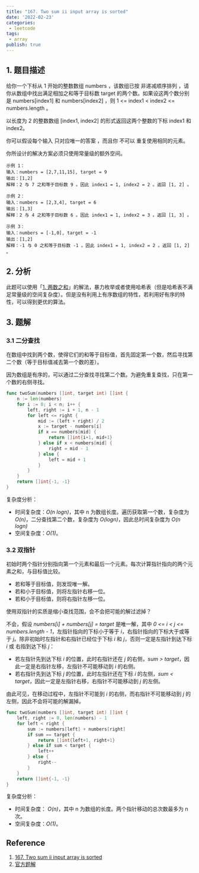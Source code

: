 ```yaml
---
title: "167. Two sum ii input array is sorted"
date: '2022-02-23'
categories:
 - leetcode
tags:
 - array
publish: true
---
```


## 1. 题目描述

给你一个下标从 1 开始的整数数组 numbers ，该数组已按 非递减顺序排列  ，请你从数组中找出满足相加之和等于目标数 target 的两个数。如果设这两个数分别是 numbers[index1] 和 numbers[index2] ，则 1 <= index1 < index2 <= numbers.length 。

以长度为 2 的整数数组 [index1, index2] 的形式返回这两个整数的下标 index1 和 index2。

你可以假设每个输入 只对应唯一的答案 ，而且你 不可以 重复使用相同的元素。

你所设计的解决方案必须只使用常量级的额外空间。

```
示例 1：
输入：numbers = [2,7,11,15], target = 9
输出：[1,2]
解释：2 与 7 之和等于目标数 9 。因此 index1 = 1, index2 = 2 。返回 [1, 2] 。

示例 2：
输入：numbers = [2,3,4], target = 6
输出：[1,3]
解释：2 与 4 之和等于目标数 6 。因此 index1 = 1, index2 = 3 。返回 [1, 3] 。

示例 3：
输入：numbers = [-1,0], target = -1
输出：[1,2]
解释：-1 与 0 之和等于目标数 -1 。因此 index1 = 1, index2 = 2 。返回 [1, 2] 。
```

## 2. 分析

此题可以使用「[1. 两数之和](https://leetcode-cn.com/problems/two-sum/)」的解法，暴力枚举或者使用哈希表（但是哈希表不满足常量级的空间复杂度）。但是没有利用上有序数组的特性，若利用好有序的特性，可以得到更优的算法。

## 3. 题解

### 3.1 二分查找

在数组中找到两个数，使得它们的和等于目标值，首先固定第一个数，然后寻找第二个数（等于目标值减去第一个数的差）。

因为数组是有序的，可以通过二分查找寻找第二个数。为避免重复查找，只在第一个数的右侧寻找。

```go
func twoSum(numbers []int, target int) []int {
    n := len(numbers)
    for i := 0; i < n; i++ {
        left, right := i + 1, n - 1
        for left <= right {
            mid := (left + right) / 2
            x := target - numbers[i]
            if x == numbers[mid] {
                return []int{i+1, mid+1}
            } else if x < numbers[mid] {
                right = mid - 1
            } else {
                left = mid + 1
            }
        }
    }
    return []int{-1, -1}
}
```

复杂度分析：

- 时间复杂度：*O(n logn)*，其中 n 为数组长度。遍历获取第一个数，复杂度为 *O(n)*，二分查找第二个数，复杂度为 *O(logn)*，因此总时间复杂度为 *O(n logn)*
- 空间复杂度：*O(1)*。

### 3.2 双指针

初始时两个指针分别指向第一个元素和最后一个元素。每次计算指针指向的两个元素之和，与目标值比较。

- 若和等于目标值，则发现唯一解。
- 若和小于目标值，则将左指针右移一位。
- 若和小于目标值，则将右指针左移一位。

使用双指针的实质是缩小查找范围，会不会把可能的解过滤掉？

不会，假设 *numbers[i] + numbers[j] = target* 是唯一解，其中 *0 <= i < j <= numbers.length - 1*，左指针指向的下标小于等于 *i*，右指针指向的下标大于或等于 *j*。除非初始时左指针和右指针已经位于下标 *i* 和 *j*，否则一定是左指针到达下标 *i* 或 右指到达下标 *j*：

- 若左指针先到达下标 *i* 的位置，此时右指针还在 *j* 的右侧，*sum > target*，因此一定是右指针左移，左指针不可能移动到 *i* 的右侧。
- 若右指针先到达下标 *j* 的位置，此时左指针还在下标 *i* 的左侧，*sum < target*，因此一定是左指针右移，右指针不可能移动到 *j* 的左侧。

由此可见，在移动过程中，左指针不可能到 *i* 的右侧，而右指针不可能移动到 *j* 的左侧，因此不会将可能的解漏掉。

```go
func twoSum(numbers []int, target int) []int {
    left, right := 0, len(numbers) - 1
    for left < right {
        sum := numbers[left] + numbers[right]
        if sum == target {
            return []int{left+1, right+1}
        } else if sum < target {
            left++
        } else {
            right--
        }
    }
    return []int{-1, -1}
}
```

复杂度分析：

- 时间复杂度： *O(n)*，其中 n 为数组的长度。两个指针移动的总次数最多为 n 次。
- 空间复杂度：*O(1)*。

## Reference

1. [167. Two sum ii input array is sorted](https://leetcode-cn.com/problems/two-sum-ii-input-array-is-sorted/)
2. [官方题解](https://leetcode-cn.com/problems/two-sum-ii-input-array-is-sorted/solution/liang-shu-zhi-he-ii-shu-ru-you-xu-shu-zu-by-leet-2/)
